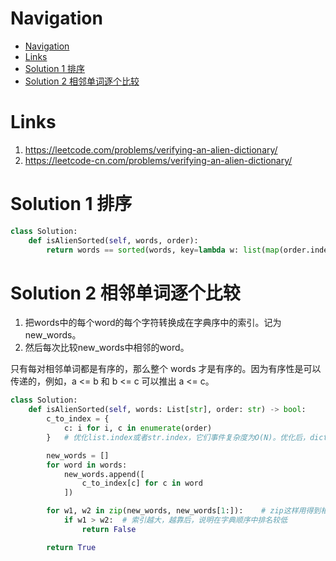 # Navigation
- [Navigation](#navigation)
- [Links](#links)
- [Solution 1 排序](#solution-1-%e6%8e%92%e5%ba%8f)
- [Solution 2 相邻单词逐个比较](#solution-2-%e7%9b%b8%e9%82%bb%e5%8d%95%e8%af%8d%e9%80%90%e4%b8%aa%e6%af%94%e8%be%83)

# Links
1. https://leetcode.com/problems/verifying-an-alien-dictionary/
2. https://leetcode-cn.com/problems/verifying-an-alien-dictionary/


# Solution 1 排序
```python
class Solution:
    def isAlienSorted(self, words, order):
        return words == sorted(words, key=lambda w: list(map(order.index, w)))
```

# Solution 2 相邻单词逐个比较
1. 把words中的每个word的每个字符转换成在字典序中的索引。记为new_words。
2. 然后每次比较new_words中相邻的word。

只有每对相邻单词都是有序的，那么整个 words 才是有序的。因为有序性是可以传递的，例如，a <= b 和 b <= c 可以推出 a <= c。

```python
class Solution:
    def isAlienSorted(self, words: List[str], order: str) -> bool:
        c_to_index = {
            c: i for i, c in enumerate(order)
        }   # 优化list.index或者str.index，它们事件复杂度为O(N)。优化后，dict[i]为O(1)。

        new_words = []
        for word in words:
            new_words.append([
                c_to_index[c] for c in word
            ])

        for w1, w2 in zip(new_words, new_words[1:]):    # zip这样用得到相邻的元素
            if w1 > w2:  # 索引越大，越靠后，说明在字典顺序中排名较低
                return False

        return True
```
